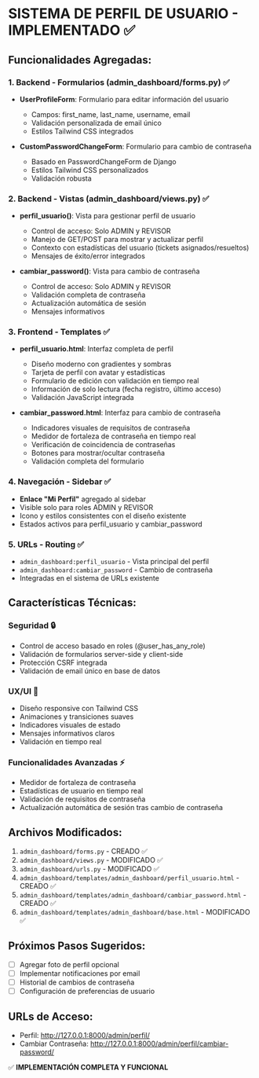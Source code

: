 # SISTEMA DE PERFIL DE USUARIO - IMPLEMENTADO ✅

## Funcionalidades Agregadas:

### 1. Backend - Formularios (admin_dashboard/forms.py) ✅
- **UserProfileForm**: Formulario para editar información del usuario
  - Campos: first_name, last_name, username, email
  - Validación personalizada de email único
  - Estilos Tailwind CSS integrados

- **CustomPasswordChangeForm**: Formulario para cambio de contraseña
  - Basado en PasswordChangeForm de Django
  - Estilos Tailwind CSS personalizados
  - Validación robusta

### 2. Backend - Vistas (admin_dashboard/views.py) ✅
- **perfil_usuario()**: Vista para gestionar perfil de usuario
  - Control de acceso: Solo ADMIN y REVISOR
  - Manejo de GET/POST para mostrar y actualizar perfil
  - Contexto con estadísticas del usuario (tickets asignados/resueltos)
  - Mensajes de éxito/error integrados

- **cambiar_password()**: Vista para cambio de contraseña
  - Control de acceso: Solo ADMIN y REVISOR
  - Validación completa de contraseña
  - Actualización automática de sesión
  - Mensajes informativos

### 3. Frontend - Templates ✅
- **perfil_usuario.html**: Interfaz completa de perfil
  - Diseño moderno con gradientes y sombras
  - Tarjeta de perfil con avatar y estadísticas
  - Formulario de edición con validación en tiempo real
  - Información de solo lectura (fecha registro, último acceso)
  - Validación JavaScript integrada

- **cambiar_password.html**: Interfaz para cambio de contraseña
  - Indicadores visuales de requisitos de contraseña
  - Medidor de fortaleza de contraseña en tiempo real
  - Verificación de coincidencia de contraseñas
  - Botones para mostrar/ocultar contraseña
  - Validación completa del formulario

### 4. Navegación - Sidebar ✅
- **Enlace "Mi Perfil"** agregado al sidebar
- Visible solo para roles ADMIN y REVISOR
- Icono y estilos consistentes con el diseño existente
- Estados activos para perfil_usuario y cambiar_password

### 5. URLs - Routing ✅
- `admin_dashboard:perfil_usuario` - Vista principal del perfil
- `admin_dashboard:cambiar_password` - Cambio de contraseña
- Integradas en el sistema de URLs existente

## Características Técnicas:

### Seguridad 🔒
- Control de acceso basado en roles (@user_has_any_role)
- Validación de formularios server-side y client-side
- Protección CSRF integrada
- Validación de email único en base de datos

### UX/UI 🎨
- Diseño responsive con Tailwind CSS
- Animaciones y transiciones suaves
- Indicadores visuales de estado
- Mensajes informativos claros
- Validación en tiempo real

### Funcionalidades Avanzadas ⚡
- Medidor de fortaleza de contraseña
- Estadísticas de usuario en tiempo real
- Validación de requisitos de contraseña
- Actualización automática de sesión tras cambio de contraseña

## Archivos Modificados:
1. `admin_dashboard/forms.py` - CREADO ✅
2. `admin_dashboard/views.py` - MODIFICADO ✅
3. `admin_dashboard/urls.py` - MODIFICADO ✅
4. `admin_dashboard/templates/admin_dashboard/perfil_usuario.html` - CREADO ✅
5. `admin_dashboard/templates/admin_dashboard/cambiar_password.html` - CREADO ✅
6. `admin_dashboard/templates/admin_dashboard/base.html` - MODIFICADO ✅

## Próximos Pasos Sugeridos:
- [ ] Agregar foto de perfil opcional
- [ ] Implementar notificaciones por email
- [ ] Historial de cambios de contraseña
- [ ] Configuración de preferencias de usuario

## URLs de Acceso:
- Perfil: http://127.0.0.1:8000/admin/perfil/
- Cambiar Contraseña: http://127.0.0.1:8000/admin/perfil/cambiar-password/

✅ **IMPLEMENTACIÓN COMPLETA Y FUNCIONAL**